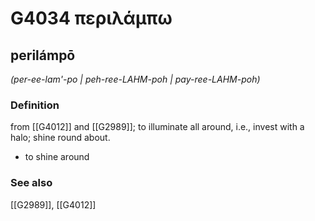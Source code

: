 # G4034 περιλάμπω

## perilámpō

_(per-ee-lam'-po | peh-ree-LAHM-poh | pay-ree-LAHM-poh)_

### Definition

from [[G4012]] and [[G2989]]; to illuminate all around, i.e., invest with a halo; shine round about.

- to shine around

### See also

[[G2989]], [[G4012]]


